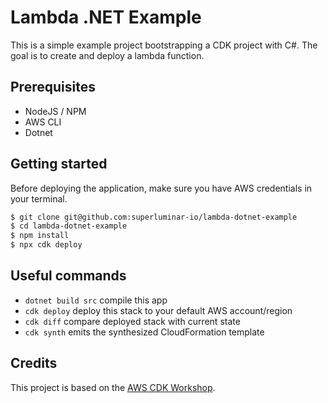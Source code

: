 # Lambda .NET Example

This is a simple example project bootstrapping a CDK project with C#. The goal is to create and deploy a lambda function.

## Prerequisites
* NodeJS / NPM
* AWS CLI
* Dotnet

## Getting started

Before deploying the application, make sure you have AWS credentials in your terminal.
```sh
$ git clone git@github.com:superluminar-io/lambda-dotnet-example
$ cd lambda-dotnet-example
$ npm install
$ npx cdk deploy
```

## Useful commands

* `dotnet build src` compile this app
* `cdk deploy`       deploy this stack to your default AWS account/region
* `cdk diff`         compare deployed stack with current state
* `cdk synth`        emits the synthesized CloudFormation template

## Credits

This project is based on the [AWS CDK Workshop](https://cdkworkshop.com/40-dotnet.html).